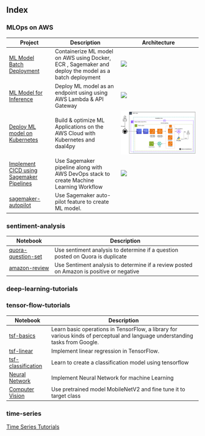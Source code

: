 ## Index
### MLOps on AWS

| Project                                                                                                                                                                   | Description                                                                                           | Architecture                                                                                                                                                      |
|---------------------------------------------------------------------------------------------------------------------------------------------------------------------------|-------------------------------------------------------------------------------------------------------|-------------------------------------------------------------------------------------------------------------------------------------------------------------------|
| [ML Model Batch Deployment](https://github.com/shaikh96arshad/AWS-Projects/tree/main/Bank%20Personal%20Loan%20Modelling)                                                  | Containerize ML model on AWS using Docker, ECR , Sagemaker and deploy the model as a batch deployment | <img src = "https://github.com/shaikh96arshad/AWS-Projects/blob/main/Bank%20Personal%20Loan%20Modelling/images/pipeline_img.png">                                 |
| [ML Model for Inference](https://github.com/shaikh96arshad/AWS-Projects/tree/main/Dry%20Beans)                                                                            | Deploy ML model as an endpoint using using AWS Lambda & API Gateway                                   | <img src = "https://github.com/shaikh96arshad/AWS-Projects/blob/main/Dry%20Beans/images/Architecture.png">                                                        |
| [Deploy ML model on Kubernetes](https://github.com/shaikh96arshad/AWS-Projects/tree/main/intel-cloud-optimizations-aws-k8s)            | Build & optimize ML Applications on the AWS Cloud with Kubernetes and daal4py                         | <img src = "https://github.com/shaikh96arshad/mlops-on-aws/blob/main/intel-cloud-optimizations-aws-k8s/images/aws-architecture.png">                              |
| [Implement CICD using Sagemaker Pipelines](https://github.com/shaikh96arshad/AWS-Projects/tree/main/bpl-cicd-p-avoduzxwbzwo/sagemaker-bpl-cicd-p-avoduzxwbzwo-modelbuild) | Use Sagemaker pipeline along with AWS DevOps stack to create Machine Learning Workflow                | <img src = "https://github.com/shaikh96arshad/AWS-Projects/blob/main/bpl-cicd-p-avoduzxwbzwo/sagemaker-bpl-cicd-p-avoduzxwbzwo-modelbuild/img/pipeline-full.png"> |
| [sagemaker-autopilot](https://github.com/shaikh96arshad/AWS-Projects/tree/main/AWS%20Sagemaker%20autopilot)                                                               | Use Sagemaker auto-pilot feature to create ML model.                                                  |


### sentiment-analysis

| Notebook | Description |
|--------------------------------------------------------------------------------------------------------------|-------------------------------------------------------------------------------------------------------------------------------------------------------------------|
| [quora-question-set](https://github.com/shaikh96arshad/sentiment-analysis/blob/main/Amazon%20Fine%20Food%20Review/1.Amazon%20Fine%20Food%20Reviews.ipynb) | Use sentiment analysis to determine if a question posted on Quora is duplicate |
| [amazon-review](https://github.com/shaikh96arshad/sentiment-analysis/tree/main/Amazon%20Fine%20Food%20Review) | Use Sentiment analysis to determine if a review posted on Amazon is positive or negative |

### deep-learning-tutorials
### tensor-flow-tutorials
| Notebook | Description |
|--------------------------------------------------------------------------------------------------------------------------------------------|-----------------------------------------------------------------------------------------------------------------------------------------|
| [tsf-basics](https://github.com/shaikh96arshad/deep-learning/blob/main/tensor-flow/tf-basics.ipynb) | Learn basic operations in TensorFlow, a library for various kinds of perceptual and language understanding tasks from Google. |
| [tsf-linear](https://github.com/shaikh96arshad/deep-learning/blob/main/tensor-flow/tf-linearRegression.ipynb) | Implement linear regression in TensorFlow. |
| [tsf-classification](https://github.com/shaikh96arshad/deep-learning/blob/main/tensor-flow/tf-Classification.ipynb) | Learn to create a classification model using tensorflow |
| [Neural Network](https://github.com/shaikh96arshad/deep-learning/blob/main/tensor-flow/Neural%20Network.ipynb) | Implement Neural Network for machine Learning |
| [Computer Vision](https://github.com/shaikh96arshad/deep-learning/blob/main/tensor-flow/Computer%20Vision.ipynb) | Use pretrained model MobileNetV2 and fine tune it to target class |

### time-series
[Time Series Tutorials](https://github.com/shaikh96arshad/time-series)
